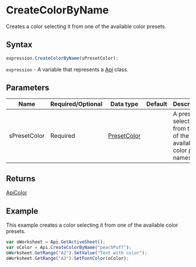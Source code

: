 # CreateColorByName

Creates a color selecting it from one of the available color presets.

## Syntax

```javascript
expression.CreateColorByName(sPresetColor);
```

`expression` - A variable that represents a [Api](../Api.md) class.

## Parameters

| **Name** | **Required/Optional** | **Data type** | **Default** | **Description** |
| ------------- | ------------- | ------------- | ------------- | ------------- |
| sPresetColor | Required | [PresetColor](../../Enumeration/PresetColor.md) |  | A preset selected from the list of the available color preset names. |

## Returns

[ApiColor](../../ApiColor/ApiColor.md)

## Example

This example creates a color selecting it from one of the available color presets.

```javascript editor-xlsx
var oWorksheet = Api.GetActiveSheet();
var oColor = Api.CreateColorByName("peachPuff");
oWorksheet.GetRange("A2").SetValue("Text with color");
oWorksheet.GetRange("A2").SetFontColor(oColor);
```
